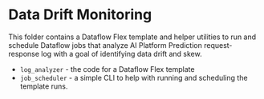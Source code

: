 # Data Drift Monitoring

This folder contains a Dataflow Flex template and helper utilities to run and schedule Dataflow jobs that analyze AI Platform Prediction request-response log with a goal of identifying data drift and skew.

- `log_analyzer` - the code for a Dataflow Flex template
- `job_scheduler` - a simple CLI to help with running and scheduling the template runs.

